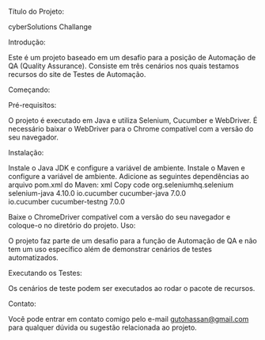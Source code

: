 Título do Projeto:

cyberSolutions Challange

Introdução:

Este é um projeto baseado em um desafio para a posição de Automação de QA (Quality Assurance). Consiste em três cenários nos quais testamos recursos do site de Testes de Automação.

Começando:

Pré-requisitos:

O projeto é executado em Java e utiliza Selenium, Cucumber e WebDriver. É necessário baixar o WebDriver para o Chrome compatível com a versão do seu navegador.

Instalação:

Instale o Java JDK e configure a variável de ambiente.
Instale o Maven e configure a variável de ambiente.
Adicione as seguintes dependências ao arquivo pom.xml do Maven:
xml
Copy code
<dependencies>
        <dependency>
            <groupId>org.seleniumhq.selenium</groupId>
            <artifactId>selenium-java</artifactId>
            <version>4.10.0</version>
        </dependency>
        <dependency>
            <groupId>io.cucumber</groupId>
            <artifactId>cucumber-java</artifactId>
            <version>7.0.0</version>
        </dependency>        
        <dependency>
            <groupId>io.cucumber</groupId>
            <artifactId>cucumber-testng</artifactId>
            <version>7.0.0</version>
       </dependency>

  </dependencies>

Baixe o ChromeDriver compatível com a versão do seu navegador e coloque-o no diretório do projeto.
Uso:

O projeto faz parte de um desafio para a função de Automação de QA e não tem um uso específico além de demonstrar cenários de testes automatizados.

Executando os Testes:

Os cenários de teste podem ser executados ao rodar o pacote de recursos.

Contato:

Você pode entrar em contato comigo pelo e-mail gutohassan@gmail.com para qualquer dúvida ou sugestão relacionada ao projeto.
